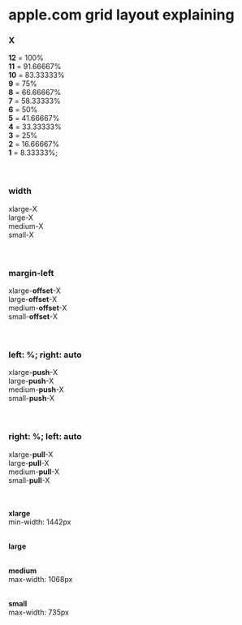 # apple.com grid layout explaining





### X

**12** = 100%<br /> 
**11** = 91.66667%<br /> 
**10** = 83.33333%<br /> 
**9** = 75%<br /> 
**8** = 66.66667%<br /> 
**7** = 58.33333%<br /> 
**6** = 50%<br /> 
**5** = 41.66667%<br /> 
**4** = 33.33333%<br /> 
**3** = 25%<br /> 
**2** = 16.66667%<br /> 
**1** = 8.33333%;<br /><br /><br /> 




### width

xlarge-X<br /> 
large-X<br /> 
medium-X<br /> 
small-X<br /><br /><br /> 



### margin-left

xlarge-**offset**-X<br /> 
large-**offset**-X<br /> 
medium-**offset**-X<br /> 
small-**offset**-X<br /><br /><br /> 





### left: %; right: auto

xlarge-**push**-X<br /> 
large-**push**-X<br /> 
medium-**push**-X<br /> 
small-**push**-X<br /><br /><br /> 



### right: %; left: auto

xlarge-**pull**-X<br /> 
large-**pull**-X<br /> 
medium-**pull**-X<br /> 
small-**pull**-X<br /><br /><br /> 




**xlarge**<br /> 
min-width: 1442px<br /><br /> 

**large**<br /><br /> 

**medium**<br /> 
max-width: 1068px<br /><br /> 

**small**<br />
max-width: 735px<br /><br /> 







